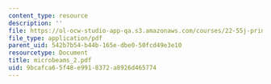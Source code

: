 ```yaml
---
content_type: resource
description: ''
file: https://ol-ocw-studio-app-qa.s3.amazonaws.com/courses/22-55j-principles-of-radiation-interactions-fall-2004/9bcafca65f48e9918372a8926d465774_microbeams_2.pdf
file_type: application/pdf
parent_uid: 542b7b54-b44b-165e-dbe0-50fcd49e3e10
resourcetype: Document
title: microbeams_2.pdf
uid: 9bcafca6-5f48-e991-8372-a8926d465774
---
```

